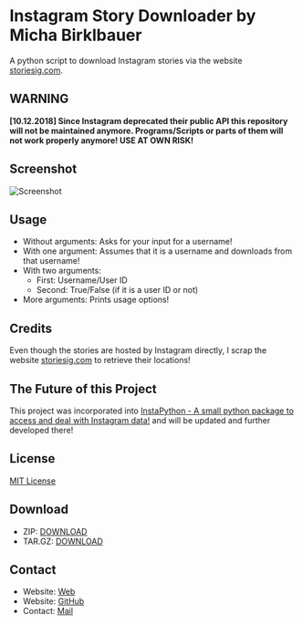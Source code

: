 # Instagram Story Downloader by Micha Birklbauer

A python script to download Instagram stories via the website [storiesig.com](https://storiesig.com).

## WARNING
**\[10.12.2018\] Since Instagram deprecated their public API this repository will not be maintained anymore. Programs/Scripts or parts of them will not work properly anymore! USE AT OWN RISK!**

## Screenshot

![Screenshot](https://raw.githubusercontent.com/t0xic-m/instagram_story_downloader/master/docs/storyDownloader.jpg)

## Usage

- Without arguments: Asks for your input for a username!
- With one argument: Assumes that it is a username and downloads from that username!
- With two arguments:
  - First: Username/User ID
  - Second: True/False (if it is a user ID or not)
- More arguments: Prints usage options!

## Credits

Even though the stories are hosted by Instagram directly, I scrap the website [storiesig.com](https://storiesig.com) to retrieve their locations!

## The Future of this Project

This project was incorporated into [InstaPython - A small python package to access and deal with Instagram data!](https://github.com/t0xic-m/instapython) and will be updated and further developed there!

## License

[MIT License](https://github.com/t0xic-m/instagram_story_downloader/blob/master/LICENSE.md)

## Download
- ZIP: [DOWNLOAD](https://github.com/t0xic-m/instagram_story_downloader/archive/master.zip)
- TAR.GZ: [DOWNLOAD](https://github.com/t0xic-m/instagram_story_downloader/archive/master.tar.gz)

## Contact

- Website: [Web](https://t0xic-m.github.io/web)
- Website: [GitHub](https://t0xic-m.github.io)
- Contact: [Mail](mailto:micha.birklbauer@gmail.com)
